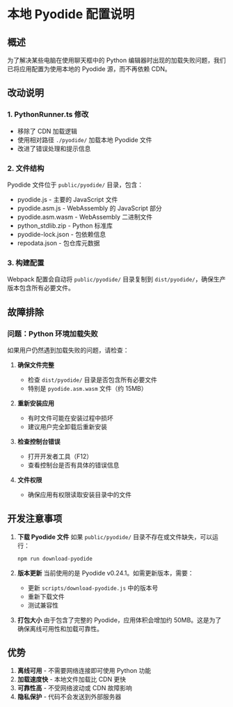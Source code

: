 # 本地 Pyodide 配置说明

## 概述

为了解决某些电脑在使用聊天框中的 Python 编辑器时出现的加载失败问题，我们已将应用配置为使用本地的 Pyodide 源，而不再依赖 CDN。

## 改动说明

### 1. PythonRunner.ts 修改
- 移除了 CDN 加载逻辑
- 使用相对路径 `./pyodide/` 加载本地 Pyodide 文件
- 改进了错误处理和提示信息

### 2. 文件结构
Pyodide 文件位于 `public/pyodide/` 目录，包含：
- pyodide.js - 主要的 JavaScript 文件
- pyodide.asm.js - WebAssembly 的 JavaScript 部分
- pyodide.asm.wasm - WebAssembly 二进制文件
- python_stdlib.zip - Python 标准库
- pyodide-lock.json - 包依赖信息
- repodata.json - 包仓库元数据

### 3. 构建配置
Webpack 配置会自动将 `public/pyodide/` 目录复制到 `dist/pyodide/`，确保生产版本包含所有必要文件。

## 故障排除

### 问题：Python 环境加载失败

如果用户仍然遇到加载失败的问题，请检查：

1. **确保文件完整**
   - 检查 `dist/pyodide/` 目录是否包含所有必要文件
   - 特别是 `pyodide.asm.wasm` 文件（约 15MB）

2. **重新安装应用**
   - 有时文件可能在安装过程中损坏
   - 建议用户完全卸载后重新安装

3. **检查控制台错误**
   - 打开开发者工具（F12）
   - 查看控制台是否有具体的错误信息

4. **文件权限**
   - 确保应用有权限读取安装目录中的文件

## 开发注意事项

1. **下载 Pyodide 文件**
   如果 `public/pyodide/` 目录不存在或文件缺失，可以运行：
   ```bash
   npm run download-pyodide
   ```

2. **版本更新**
   当前使用的是 Pyodide v0.24.1。如需更新版本，需要：
   - 更新 `scripts/download-pyodide.js` 中的版本号
   - 重新下载文件
   - 测试兼容性

3. **打包大小**
   由于包含了完整的 Pyodide，应用体积会增加约 50MB。这是为了确保离线可用性和加载可靠性。

## 优势

1. **离线可用** - 不需要网络连接即可使用 Python 功能
2. **加载速度快** - 本地文件加载比 CDN 更快
3. **可靠性高** - 不受网络波动或 CDN 故障影响
4. **隐私保护** - 代码不会发送到外部服务器
